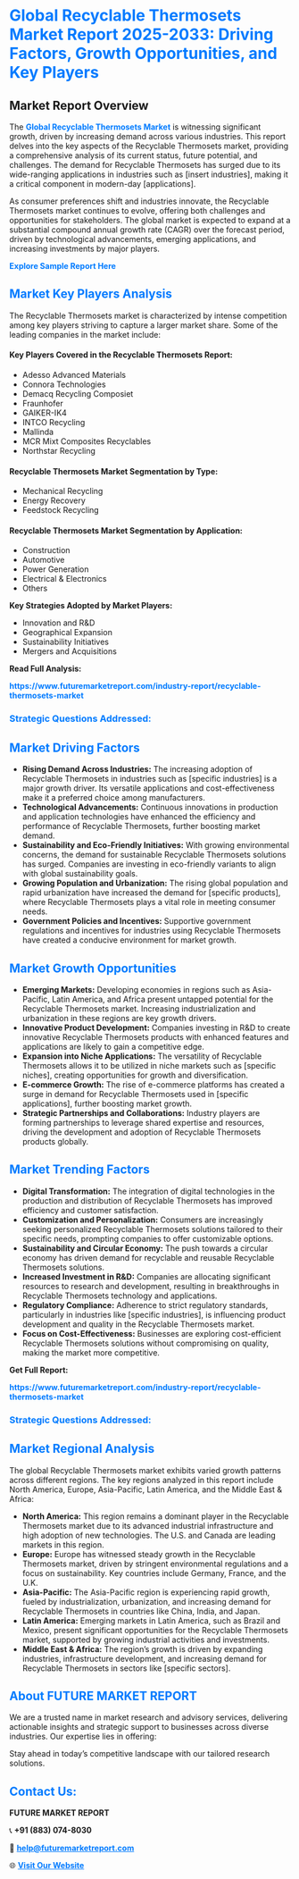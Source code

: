 <h1 style="color: #007BFF;">Global Recyclable Thermosets Market Report 2025-2033: Driving Factors, Growth Opportunities, and Key Players</h1>

<section id="overview">
<h2>Market Report Overview</h2>
<p>The <a href="https://www.futuremarketreport.com/industry-report/recyclable-thermosets-market" style="color: #007BFF; text-decoration: none;"><strong>Global Recyclable Thermosets Market</strong></a> is witnessing significant growth, driven by increasing demand across various industries. This report delves into the key aspects of the Recyclable Thermosets market, providing a comprehensive analysis of its current status, future potential, and challenges. The demand for Recyclable Thermosets has surged due to its wide-ranging applications in industries such as [insert industries], making it a critical component in modern-day [applications].</p>
<p>As consumer preferences shift and industries innovate, the Recyclable Thermosets market continues to evolve, offering both challenges and opportunities for stakeholders. The global market is expected to expand at a substantial compound annual growth rate (CAGR) over the forecast period, driven by technological advancements, emerging applications, and increasing investments by major players.</p>
</section>

<section id="overview">
<p><a href="https://www.futuremarketreport.com/request-sample/reportId=97899" style="color: #007BFF; text-decoration: none;"><strong>Explore Sample Report Here</strong></a></p>
</section>

<section id="key-players">
<h2 style="color: #007BFF;">Market Key Players Analysis</h2>
<p>The Recyclable Thermosets market is characterized by intense competition among key players striving to capture a larger market share. Some of the leading companies in the market include:</p>
<h4>Key Players Covered in the Recyclable Thermosets Report:</h4>
<ul><li>Adesso Advanced Materials</li><li>Connora Technologies</li><li>Demacq Recycling Composiet</li><li>Fraunhofer</li><li>GAIKER-IK4</li><li>INTCO Recycling</li><li>Mallinda</li><li>MCR Mixt Composites Recyclables</li><li>Northstar Recycling</li></ul>
<h4>Recyclable Thermosets Market Segmentation by Type:</h4>
<ul><li>Mechanical Recycling</li><li>Energy Recovery</li><li>Feedstock Recycling</li></ul>

<h4>Recyclable Thermosets Market Segmentation by Application:</h4>
<ul><li>Construction</li><li>Automotive</li><li>Power Generation</li><li>Electrical &amp; Electronics</li><li>Others</li></ul>
<p><strong>Key Strategies Adopted by Market Players:</strong></p>
<ul>
<li>Innovation and R&D</li>
<li>Geographical Expansion</li>
<li>Sustainability Initiatives</li>
<li>Mergers and Acquisitions</li>
</ul>
</section>

<section>
<p><strong>Read Full Analysis: </strong></p><a href="https://www.futuremarketreport.com/industry-report/recyclable-thermosets-market" style="color: #007BFF; text-decoration: none;"><strong>https://www.futuremarketreport.com/industry-report/recyclable-thermosets-market</strong></a>
<h3 style="color: #007BFF;">Strategic Questions Addressed:</h3>
</section>

<section id="driving-factors">
<h2 style="color: #007BFF;">Market Driving Factors</h2>
<ul>
<li><strong>Rising Demand Across Industries:</strong> The increasing adoption of Recyclable Thermosets in industries such as [specific industries] is a major growth driver. Its versatile applications and cost-effectiveness make it a preferred choice among manufacturers.</li>
<li><strong>Technological Advancements:</strong> Continuous innovations in production and application technologies have enhanced the efficiency and performance of Recyclable Thermosets, further boosting market demand.</li>
<li><strong>Sustainability and Eco-Friendly Initiatives:</strong> With growing environmental concerns, the demand for sustainable Recyclable Thermosets solutions has surged. Companies are investing in eco-friendly variants to align with global sustainability goals.</li>
<li><strong>Growing Population and Urbanization:</strong> The rising global population and rapid urbanization have increased the demand for [specific products], where Recyclable Thermosets plays a vital role in meeting consumer needs.</li>
<li><strong>Government Policies and Incentives:</strong> Supportive government regulations and incentives for industries using Recyclable Thermosets have created a conducive environment for market growth.</li>
</ul>
</section>

<section id="growth-opportunities">
<h2 style="color: #007BFF;">Market Growth Opportunities</h2>
<ul>
<li><strong>Emerging Markets:</strong> Developing economies in regions such as Asia-Pacific, Latin America, and Africa present untapped potential for the Recyclable Thermosets market. Increasing industrialization and urbanization in these regions are key growth drivers.</li>
<li><strong>Innovative Product Development:</strong> Companies investing in R&D to create innovative Recyclable Thermosets products with enhanced features and applications are likely to gain a competitive edge.</li>
<li><strong>Expansion into Niche Applications:</strong> The versatility of Recyclable Thermosets allows it to be utilized in niche markets such as [specific niches], creating opportunities for growth and diversification.</li>
<li><strong>E-commerce Growth:</strong> The rise of e-commerce platforms has created a surge in demand for Recyclable Thermosets used in [specific applications], further boosting market growth.</li>
<li><strong>Strategic Partnerships and Collaborations:</strong> Industry players are forming partnerships to leverage shared expertise and resources, driving the development and adoption of Recyclable Thermosets products globally.</li>
</ul>
</section>

<section id="trending-factors">
<h2 style="color: #007BFF;">Market Trending Factors</h2>
<ul>
<li><strong>Digital Transformation:</strong> The integration of digital technologies in the production and distribution of Recyclable Thermosets has improved efficiency and customer satisfaction.</li>
<li><strong>Customization and Personalization:</strong> Consumers are increasingly seeking personalized Recyclable Thermosets solutions tailored to their specific needs, prompting companies to offer customizable options.</li>
<li><strong>Sustainability and Circular Economy:</strong> The push towards a circular economy has driven demand for recyclable and reusable Recyclable Thermosets solutions.</li>
<li><strong>Increased Investment in R&D:</strong> Companies are allocating significant resources to research and development, resulting in breakthroughs in Recyclable Thermosets technology and applications.</li>
<li><strong>Regulatory Compliance:</strong> Adherence to strict regulatory standards, particularly in industries like [specific industries], is influencing product development and quality in the Recyclable Thermosets market.</li>
<li><strong>Focus on Cost-Effectiveness:</strong> Businesses are exploring cost-efficient Recyclable Thermosets solutions without compromising on quality, making the market more competitive.</li>
</ul>
</section>

<section>
<p><strong>Get Full Report: </strong></p><a href="https://www.futuremarketreport.com/industry-report/recyclable-thermosets-market" style="color: #007BFF; text-decoration: none;"><strong>https://www.futuremarketreport.com/industry-report/recyclable-thermosets-market</strong></a>
<h3 style="color: #007BFF;">Strategic Questions Addressed:</h3>
</section>


<section id="regional-analysis">
<h2 style="color: #007BFF;">Market Regional Analysis</h2>
<p>The global Recyclable Thermosets market exhibits varied growth patterns across different regions. The key regions analyzed in this report include North America, Europe, Asia-Pacific, Latin America, and the Middle East & Africa:</p>
<ul>
<li><strong>North America:</strong> This region remains a dominant player in the Recyclable Thermosets market due to its advanced industrial infrastructure and high adoption of new technologies. The U.S. and Canada are leading markets in this region.</li>
<li><strong>Europe:</strong> Europe has witnessed steady growth in the Recyclable Thermosets market, driven by stringent environmental regulations and a focus on sustainability. Key countries include Germany, France, and the U.K.</li>
<li><strong>Asia-Pacific:</strong> The Asia-Pacific region is experiencing rapid growth, fueled by industrialization, urbanization, and increasing demand for Recyclable Thermosets in countries like China, India, and Japan.</li>
<li><strong>Latin America:</strong> Emerging markets in Latin America, such as Brazil and Mexico, present significant opportunities for the Recyclable Thermosets market, supported by growing industrial activities and investments.</li>
<li><strong>Middle East & Africa:</strong> The region’s growth is driven by expanding industries, infrastructure development, and increasing demand for Recyclable Thermosets in sectors like [specific sectors].</li>
</ul>
</section>

<footer>
<h2 style="color: #007BFF;">About FUTURE MARKET REPORT</h2>
<p>We are a trusted name in market research and advisory services, delivering actionable insights and strategic support to businesses across diverse industries. Our expertise lies in offering:</p>

<p>Stay ahead in today’s competitive landscape with our tailored research solutions.</p>

<h2 style="color: #007BFF;">Contact Us:</h2>
<p><strong>FUTURE MARKET REPORT</strong></p>
<p>📞 <strong>+91 (883) 074-8030</strong></p>
<p>📧 <strong><a href="mailto:help@futuremarketreport.com" style="color: #007BFF;">help@futuremarketreport.com</a></strong></p>
<p>🌐 <strong><a href="https://www.futuremarketreport.com/" style="color: #007BFF;">Visit Our Website</a></strong></p>
</footer>